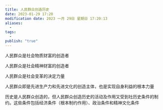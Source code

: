 ```yaml
---
title: 人民群众创造历史
date: 2023-01-29 17:20
modification date: 2023 一月 29日 星期日 17:20:13
aliases:
  - 
tags:
  - 
publish: "true"
---
```


人民群众是社会物质财富的创造者

人民群众是社会精神财富的创造者

人民群众是社会变革的决定力量

人民群众即是先进生产力和先进文化的创造主体，也是实现自身利益的根本力量

历史是人民群众创造的，但人民群众创造历史的活动及作用又受到社历史条件的制约。这些条件包括经济条件（根本制约作用）、政治条件和精神文化条件
